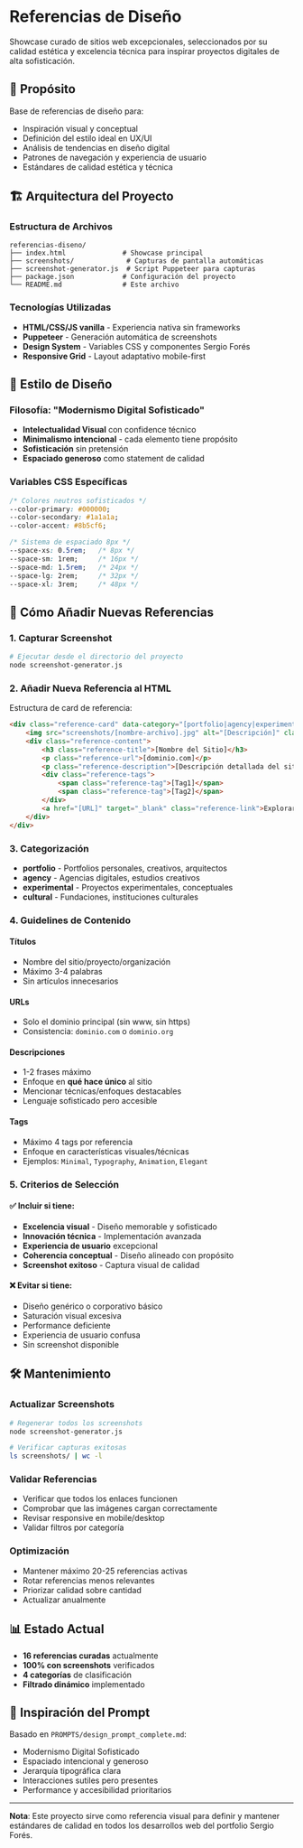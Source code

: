 # Referencias de Diseño

Showcase curado de sitios web excepcionales, seleccionados por su calidad estética y excelencia técnica para inspirar proyectos digitales de alta sofisticación.

## 🎯 Propósito

Base de referencias de diseño para:
- Inspiración visual y conceptual
- Definición del estilo ideal en UX/UI
- Análisis de tendencias en diseño digital
- Patrones de navegación y experiencia de usuario
- Estándares de calidad estética y técnica

## 🏗️ Arquitectura del Proyecto

### Estructura de Archivos
```
referencias-diseno/
├── index.html              # Showcase principal
├── screenshots/             # Capturas de pantalla automáticas
├── screenshot-generator.js  # Script Puppeteer para capturas
├── package.json            # Configuración del proyecto
└── README.md               # Este archivo
```

### Tecnologías Utilizadas
- **HTML/CSS/JS vanilla** - Experiencia nativa sin frameworks
- **Puppeteer** - Generación automática de screenshots
- **Design System** - Variables CSS y componentes Sergio Forés
- **Responsive Grid** - Layout adaptativo mobile-first

## 📝 Estilo de Diseño

### Filosofía: "Modernismo Digital Sofisticado"
- **Intelectualidad Visual** con confidence técnico
- **Minimalismo intencional** - cada elemento tiene propósito
- **Sofisticación** sin pretensión
- **Espaciado generoso** como statement de calidad

### Variables CSS Específicas
```css
/* Colores neutros sofisticados */
--color-primary: #000000;
--color-secondary: #1a1a1a;
--color-accent: #8b5cf6;

/* Sistema de espaciado 8px */
--space-xs: 0.5rem;   /* 8px */
--space-sm: 1rem;     /* 16px */
--space-md: 1.5rem;   /* 24px */
--space-lg: 2rem;     /* 32px */
--space-xl: 3rem;     /* 48px */
```

## 🔄 Cómo Añadir Nuevas Referencias

### 1. Capturar Screenshot
```bash
# Ejecutar desde el directorio del proyecto
node screenshot-generator.js
```

### 2. Añadir Nueva Referencia al HTML
Estructura de card de referencia:
```html
<div class="reference-card" data-category="[portfolio|agency|experimental|cultural]">
    <img src="screenshots/[nombre-archivo].jpg" alt="[Descripción]" class="reference-image">
    <div class="reference-content">
        <h3 class="reference-title">[Nombre del Sitio]</h3>
        <p class="reference-url">[dominio.com]</p>
        <p class="reference-description">[Descripción detallada del sitio]</p>
        <div class="reference-tags">
            <span class="reference-tag">[Tag1]</span>
            <span class="reference-tag">[Tag2]</span>
        </div>
        <a href="[URL]" target="_blank" class="reference-link">Explorar sitio</a>
    </div>
</div>
```

### 3. Categorización
- **portfolio** - Portfolios personales, creativos, arquitectos
- **agency** - Agencias digitales, estudios creativos
- **experimental** - Proyectos experimentales, conceptuales
- **cultural** - Fundaciones, instituciones culturales

### 4. Guidelines de Contenido

#### Títulos
- Nombre del sitio/proyecto/organización
- Máximo 3-4 palabras
- Sin artículos innecesarios

#### URLs
- Solo el dominio principal (sin www, sin https)
- Consistencia: `dominio.com` o `dominio.org`

#### Descripciones
- 1-2 frases máximo
- Enfoque en **qué hace único** al sitio
- Mencionar técnicas/enfoques destacables
- Lenguaje sofisticado pero accesible

#### Tags
- Máximo 4 tags por referencia
- Enfoque en características visuales/técnicas
- Ejemplos: `Minimal`, `Typography`, `Animation`, `Elegant`

### 5. Criterios de Selección

#### ✅ Incluir si tiene:
- **Excelencia visual** - Diseño memorable y sofisticado
- **Innovación técnica** - Implementación avanzada
- **Experiencia de usuario** excepcional
- **Coherencia conceptual** - Diseño alineado con propósito
- **Screenshot exitoso** - Captura visual de calidad

#### ❌ Evitar si tiene:
- Diseño genérico o corporativo básico
- Saturación visual excesiva
- Performance deficiente
- Experiencia de usuario confusa
- Sin screenshot disponible

## 🛠️ Mantenimiento

### Actualizar Screenshots
```bash
# Regenerar todos los screenshots
node screenshot-generator.js

# Verificar capturas exitosas
ls screenshots/ | wc -l
```

### Validar Referencias
- Verificar que todos los enlaces funcionen
- Comprobar que las imágenes cargan correctamente
- Revisar responsive en mobile/desktop
- Validar filtros por categoría

### Optimización
- Mantener máximo 20-25 referencias activas
- Rotar referencias menos relevantes
- Priorizar calidad sobre cantidad
- Actualizar anualmente

## 📊 Estado Actual

- **16 referencias curadas** actualmente
- **100% con screenshots** verificados
- **4 categorías** de clasificación
- **Filtrado dinámico** implementado

## 🎨 Inspiración del Prompt

Basado en `PROMPTS/design_prompt_complete.md`:
- Modernismo Digital Sofisticado
- Espaciado intencional y generoso
- Jerarquía tipográfica clara
- Interacciones sutiles pero presentes
- Performance y accesibilidad prioritarios

---

**Nota**: Este proyecto sirve como referencia visual para definir y mantener estándares de calidad en todos los desarrollos web del portfolio Sergio Forés.
